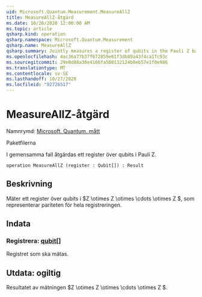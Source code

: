 ```yaml
---
uid: Microsoft.Quantum.Measurement.MeasureAllZ
title: MeasureAllZ-åtgärd
ms.date: 10/26/2020 12:00:00 AM
ms.topic: article
qsharp.kind: operation
qsharp.namespace: Microsoft.Quantum.Measurement
qsharp.name: MeasureAllZ
qsharp.summary: Jointly measures a register of qubits in the Pauli Z basis.
ms.openlocfilehash: 4ac36a77b37f672859e61f3db89a43f4ca1fc93c
ms.sourcegitcommit: 29e0d88a30e4166fa580132124b0eb57e1f0e986
ms.translationtype: MT
ms.contentlocale: sv-SE
ms.lasthandoff: 10/27/2020
ms.locfileid: "92726517"
---
```

# <a name="measureallz-operation"></a>MeasureAllZ-åtgärd

Namnrymd: [Microsoft. Quantum. mått](xref:Microsoft.Quantum.Measurement)

Paketfilerna [](https://nuget.org/packages/)


I gemensamma fall åtgärdas ett register över qubits i Pauli Z.

```qsharp
operation MeasureAllZ (register : Qubit[]) : Result
```


## <a name="description"></a>Beskrivning

Mäter ett register över qubits i $Z \otimes Z \otimes \cdots \otimes Z $, som representerar pariteten för hela registreringen.

## <a name="input"></a>Indata

### <a name="register--qubit"></a>Registrera: [qubit](xref:microsoft.quantum.lang-ref.qubit)[]

Registret som ska mätas.



## <a name="output--__invalidresult__"></a>Utdata: __ogiltig <Result>__

Resultatet av mätningen $Z \otimes Z \otimes \cdots \otimes Z $.